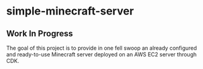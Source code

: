 # simple-minecraft-server

## Work In Progress

The goal of this project is to provide in one fell swoop an already configured and ready-to-use Minecraft server deployed on an AWS EC2 server through CDK.

